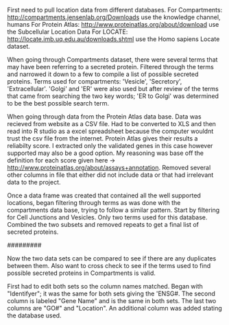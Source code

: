 First need to pull location data from different databases. 
For Compartments: http://compartments.jensenlab.org/Downloads use the knowledge channel, humans
For Protein Atlas: http://www.proteinatlas.org/about/download use the Subcellular Location Data
For LOCATE: http://locate.imb.uq.edu.au/downloads.shtml use the Homo sapiens Locate dataset.

When going through Compartments dataset, there were several terms that may have been referring to a secreted protein. Filtered through the terms and narrowed it down to a few to compile a list of possible secreted proteins.
Terms used for compartments: 'Vesicle', 'Secretory', 'Extracellular'. 'Golgi' and 'ER' were also used but after review of the terms that came from searching the two key words; 'ER to Golgi' was determined to be the best possible search term.

When going through data from the Protein Atlas data base. Data was recieved from website as a CSV file. Had to be converted to XLS and then read into R studio as a excel spreadsheet because the computer wouldnt trust the csv file from the internet. Protein Atlas gives their results a reliabilty score. I extracted only the validated genes in this case however supported may also be a good option. My reasoning was base off the definition for each score given here -> http://www.proteinatlas.org/about/assays+annotation. Removed several other columns in file that either did not include data or that had irrelevant data to the project. 

Once a data frame was created that contained all the well supported locations, began filtering through terms as was done with the compartments data base, trying to follow a similar pattern. Start by filtering for Cell Junctions and Vesicles. Only two terms used for this database. Combined the two subsets and removed repeats to get a final list of secreted proteins.

#########

Now the two data sets can be compared to see if there are any duplicates between them. Also want to cross check to see if the terms used to find possible secreted proteins in Compartments is valid. 

First had to edit both sets so the column names matched. Began with "Identifyer"; it was the same for both sets giving the 'ENSG#. The second column is labeled "Gene Name" and is the same in both sets. The last two columns are "GO#" and "Location". An additional column was added stating the database used. 

